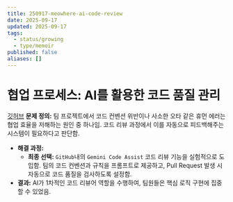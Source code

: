 ```yaml
---
title: 250917-meowhere-ai-code-review
date: 2025-09-17
updated: 2025-09-17
tags:
  - status/growing
  - type/memoir
published: false
aliases: []
---
```

# 협업 프로세스: AI를 활용한 코드 품질 관리
[깃허브](https://github.com/KingsMinn/Meowhere-Deploy?tab=readme-ov-file#%ED%98%91%EC%97%85-%ED%94%84%EB%A1%9C%EC%84%B8%EC%8A%A4-ai%EB%A5%BC-%ED%99%9C%EC%9A%A9%ED%95%9C-%EC%BD%94%EB%93%9C-%ED%92%88%EC%A7%88-%EA%B4%80%EB%A6%AC)
**문제 정의:** 팀 프로젝트에서 코드 컨벤션 위반이나 사소한 오타 같은 휴먼 에러는 협업 효율을 저해하는 원인 중 하나임. 코드 리뷰 과정에서 이를 자동으로 피드백해주는 시스템이 필요하다고 판단함.
- **해결 과정:**
    - **최종 선택:** `GitHub`내의 `Gemini Code Assist` 코드 리뷰 기능을 실험적으로 도입함. 팀의 코드 컨벤션과 규칙을 프롬프트로 제공하고, Pull Request 발생 시 자동으로 코드 품질을 검사하도록 설정함.
- **결과:** AI가 1차적인 코드 리뷰어 역할을 수행하여, 팀원들은 핵심 로직 구현에 집중할 수 있었음.